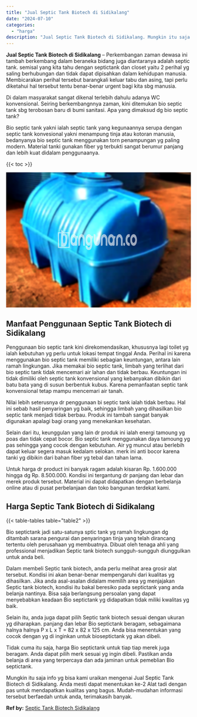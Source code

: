 ```yaml
---
title: "Jual Septic Tank Biotech di Sidikalang"
date: "2024-07-10"
categories: 
  - "harga"
description: "Jual Septic Tank Biotech di Sidikalang. Mungkin itu saja info yg bisa kami uraikan mengenai Jual Septic Tank Biotech di Sidikalang. Anda mesti dapat menentuk..."
---
```


**Jual Septic Tank Biotech di Sidikalang** – Perkembangan zaman dewasa ini tambah berkembang dalam beraneka bidang juga diantaranya adalah septic tank. semisal yang kita tahu dengan septictank dan closet yaitu 2 perihal yg saling berhubungan dan tidak dapat dipisahkan dalam kehidupan manusia. Membicarakan perihal tersebut barangkali keluar tabu dan asing, tapi perlu diketahui hal tersebut tentu benar-benar urgent bagi kita sbg manusia.

Di dalam masyarakat sangat dikenal terlebih dahulu adanya WC konvensional. Seiring berkembangnnya zaman, kini ditemukan bio septic tank sbg terobosan baru di bumi sanitasi. Apa yang dimaksud dg bio septic tank?

Bio septic tank yakni ialah septic tank yang kegunaannya serupa dengan septic tank konvesional yakni menampung tinja atau kotoran manusia, bedanyanya bio septic tank menggunakan torn penampungan yg paling modern. Material tanki gunakan fiber yg terbukti sangat berumur panjang dan lebih kuat didalam penggunaanya.

{{< toc >}}

![Jual Septic Tank Biotech di Sidikalang](/images/jual-bio-septictank-15.png)

## Manfaat Penggunaan Septic Tank Biotech di Sidikalang

Penggunaan bio septic tank kini direkomendasikan, khususnya lagi toilet yg ialah kebutuhan yg perlu untuk lokasi tempat tinggal Anda. Perihal ini karena menggunakan bio septic tank memiliki sebagian keuntungan, antara lain ramah lingkungan. Jika memakai bio septic tank, limbah yang terlihat dari bio septic tank tidak mencemari air lahan dan tidak berbau. Keuntungan ini tidak dimiliki oleh septic tank konvensional yang kebanyakan dibikin dari batu bata yang di susun berbentuk kubus. Karena pemanfaatan septic tank konvensional tetap mampu mencemari air tanah.

Nilai lebih seterusnya dr penggunaan bi septic tank ialah tidak berbau. Hal ini sebab hasil penyaringan yg baik, sehingga limbah yang dihasilkan bio septic tank menjadi tidak berbau. Produk ini tambah sangat banyak digunakan apalagi bagi orang yang menekankan kesehatan.

Selain dari itu, keunggulan yang lain dr produk ini ialah energi tamoung yg poas dan tidak cepat bocor. Bio septic tank menggunakan daya tamoung yg pas sehingga yang cocok dengan kebutuhan. Air yg muncul atau berlebih dapat keluar segera masuk kedalam selokan. merk ini anti bocor karena tanki yg dibikin dari bahan fiber yg tebal dan tahan lama.

Untuk harga dr product ini banyak ragam adalah kisaran Rp. 1.600.000 hingga dg Rp. 8.500.000. Kondisi ini tergantung dr panjang dan lebar dan merek produk tersebut. Material ini dapat didapatkan dengan berbelanja online atau di pusat perbelanjaan dan toko bangunan terdekat kami.

## Harga Septic Tank Biotech di Sidikalang

{{< table-tables table="table2" >}}

Bio septictank jadi satu-satunya sptic tank yg ramah lingkungan dg ditambah sarana pengurai dan penyaringan tinja yang telah dirancang tertentu oleh perusahaan yg membuatnya. Dibuat oleh tenaga ahli yang professional menjadikan Septic tank biotech sungguh-sungguh diunggulkan untuk anda beli.

Dalam membeli Septic tank biotech, anda perlu melihat area grosir alat tersebut. Kondisi ini akan benar-benar mempengaruhi dari kualitas yg dihasilkan. Jika anda asal-asalan didalam memilih area yg menjajakan Septic tank biotech, kondisi itu bakal beresiko pada septictank yang anda belanja nantinya. Bisa saja berlangsung persoalan yang dapat menyebabkan keadaan Bio septictank yg didapatkan tidak miliki kwalitas yg baik.

Selain itu, anda juga dapat pilih Septic tank biotech sesuai dengan ukuran yg diharapkan. panjang dan lebar Bio septictank beragam, sebagaimana halnya halnya P x L x T = 82 x 82 x 125 cm. Anda bisa menentukan yang cocok dengan yg di inginkan untuk bioseptictank yg akan dibeli.

Tidak cuma itu saja, harga Bio septictank untuk tiap tiap merek juga beragam. Anda dapat pilih merk sesuai yg ingin dibeli. Pastikan anda belanja di area yang terpercaya dan ada jaminan untuk pemeblian Bio septictank.

Mungkin itu saja info yg bisa kami uraikan mengenai Jual Septic Tank Biotech di Sidikalang. Anda mesti dapat menentukan ke-2 Alat tadi dengan pas untuk mendapatkan kualitas yang bagus. Mudah-mudahan informasi tersebut berfaedah untuk anda, terimakasih banyak.

**Ref by:** [Septic Tank Biotech Sidikalang](https://id.wikipedia.org/wiki/Septic)
